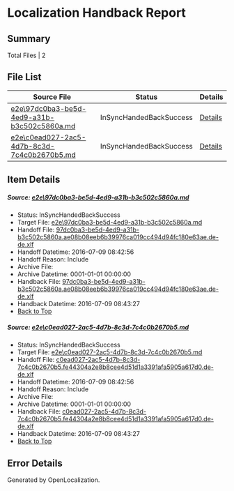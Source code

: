 # <a name='report-top'></a> Localization Handback Report

## Summary
 Total Files | 2

## File List
 Source File | Status | Details 
 ----------- | ------ | ------- 
 [e2e\97dc0ba3-be5d-4ed9-a31b-b3c502c5860a.md](https://github.com/OpenLocalizationTestOrg/oltest/blob/6270bdb7b734da5c37cd8c7c35a735f5660daef8/e2e/97dc0ba3-be5d-4ed9-a31b-b3c502c5860a.md) | InSyncHandedBackSuccess | [Details](#d1c717406689514d0aa3afa29a970e119d7148e41)
 [e2e\c0ead027-2ac5-4d7b-8c3d-7c4c0b2670b5.md](https://github.com/OpenLocalizationTestOrg/oltest/blob/6270bdb7b734da5c37cd8c7c35a735f5660daef8/e2e/c0ead027-2ac5-4d7b-8c3d-7c4c0b2670b5.md) | InSyncHandedBackSuccess | [Details](#0d5128f609316a3f87536593e9c2be18f1a8ac452)

## Item Details
##### <a name='d1c717406689514d0aa3afa29a970e119d7148e41'></a> Source: [e2e\97dc0ba3-be5d-4ed9-a31b-b3c502c5860a.md](https://github.com/OpenLocalizationTestOrg/oltest/blob/6270bdb7b734da5c37cd8c7c35a735f5660daef8/e2e/97dc0ba3-be5d-4ed9-a31b-b3c502c5860a.md)
* Status: InSyncHandedBackSuccess
* Target File: [e2e\97dc0ba3-be5d-4ed9-a31b-b3c502c5860a.md](https://github.com/OpenLocalizationTestOrg/oltest-dede-fly/blob/213fbeedca24806d23f7ab945fa3757126b6111f/e2e/97dc0ba3-be5d-4ed9-a31b-b3c502c5860a.md)
* Handoff File: [97dc0ba3-be5d-4ed9-a31b-b3c502c5860a.ae08b08eeb6b39976ca019cc494d94fc180e63ae.de-de.xlf](https://github.com/OpenLocalizationTestOrg/olhandoff-e2e/blob/388c7786c38ae29482684810d2f4b0be1a1e7823/ol-handoff/OpenLocalizationTestOrg/oltest-dede-fly/ci/ht/97dc0ba3-be5d-4ed9-a31b-b3c502c5860a.ae08b08eeb6b39976ca019cc494d94fc180e63ae.de-de.xlf)
* Handoff Datetime: 2016-07-09 08:42:56
* Handoff Reason: Include
* Archive File: 
* Archive Datetime: 0001-01-01 00:00:00
* Handback File: [97dc0ba3-be5d-4ed9-a31b-b3c502c5860a.ae08b08eeb6b39976ca019cc494d94fc180e63ae.de-de.xlf](https://github.com/OpenLocalizationTestOrg/olhandback-e2e/blob/332c9b02e8705d6cd300eec2c74ff8ad643382ff/ol-handback/OpenLocalizationTestOrg/oltest-dede-fly/ci/ht/97dc0ba3-be5d-4ed9-a31b-b3c502c5860a.ae08b08eeb6b39976ca019cc494d94fc180e63ae.de-de.xlf)
* Handback Datetime: 2016-07-09 08:43:27
* [Back to Top](#report-top)

##### <a name='0d5128f609316a3f87536593e9c2be18f1a8ac452'></a> Source: [e2e\c0ead027-2ac5-4d7b-8c3d-7c4c0b2670b5.md](https://github.com/OpenLocalizationTestOrg/oltest/blob/6270bdb7b734da5c37cd8c7c35a735f5660daef8/e2e/c0ead027-2ac5-4d7b-8c3d-7c4c0b2670b5.md)
* Status: InSyncHandedBackSuccess
* Target File: [e2e\c0ead027-2ac5-4d7b-8c3d-7c4c0b2670b5.md](https://github.com/OpenLocalizationTestOrg/oltest-dede-fly/blob/213fbeedca24806d23f7ab945fa3757126b6111f/e2e/c0ead027-2ac5-4d7b-8c3d-7c4c0b2670b5.md)
* Handoff File: [c0ead027-2ac5-4d7b-8c3d-7c4c0b2670b5.fe44304a2e8b8cee4d51d1a3391afa5905a617d0.de-de.xlf](https://github.com/OpenLocalizationTestOrg/olhandoff-e2e/blob/388c7786c38ae29482684810d2f4b0be1a1e7823/ol-handoff/OpenLocalizationTestOrg/oltest-dede-fly/ci/ht/c0ead027-2ac5-4d7b-8c3d-7c4c0b2670b5.fe44304a2e8b8cee4d51d1a3391afa5905a617d0.de-de.xlf)
* Handoff Datetime: 2016-07-09 08:42:56
* Handoff Reason: Include
* Archive File: 
* Archive Datetime: 0001-01-01 00:00:00
* Handback File: [c0ead027-2ac5-4d7b-8c3d-7c4c0b2670b5.fe44304a2e8b8cee4d51d1a3391afa5905a617d0.de-de.xlf](https://github.com/OpenLocalizationTestOrg/olhandback-e2e/blob/332c9b02e8705d6cd300eec2c74ff8ad643382ff/ol-handback/OpenLocalizationTestOrg/oltest-dede-fly/ci/ht/c0ead027-2ac5-4d7b-8c3d-7c4c0b2670b5.fe44304a2e8b8cee4d51d1a3391afa5905a617d0.de-de.xlf)
* Handback Datetime: 2016-07-09 08:43:27
* [Back to Top](#report-top)


## Error Details

Generated by OpenLocalization.
